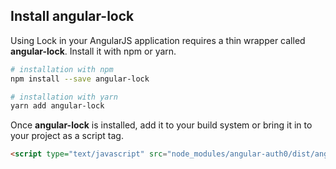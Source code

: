 ## Install angular-lock

Using Lock in your AngularJS application requires a thin wrapper called **angular-lock**. Install it with npm or yarn.

```bash
# installation with npm
npm install --save angular-lock

# installation with yarn
yarn add angular-lock
```

Once **angular-lock** is installed, add it to your build system or bring it in to your project as a script tag.

```html
<script type="text/javascript" src="node_modules/angular-auth0/dist/angular-lock.js"></script>
```